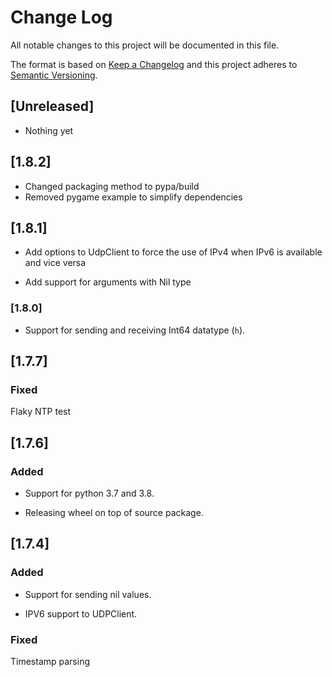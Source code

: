 # Change Log
All notable changes to this project will be documented in this file.
 
The format is based on [Keep a Changelog](http://keepachangelog.com/) and this project adheres to [Semantic Versioning](http://semver.org/).

## [Unreleased]

- Nothing yet

## [1.8.2]

- Changed packaging method to pypa/build
- Removed pygame example to simplify dependencies

## [1.8.1]

- Add options to UdpClient to force the use of IPv4 when IPv6 is available and vice versa

- Add support for arguments with Nil type

### [1.8.0]

- Support for sending and receiving Int64 datatype (`h`).

## [1.7.7]

###  Fixed

Flaky NTP test

## [1.7.6]

### Added

-  Support for python 3.7 and 3.8.

-  Releasing wheel on top of source package.

## [1.7.4]

### Added

- Support for sending nil values.

- IPV6 support to UDPClient.

### Fixed

Timestamp parsing

